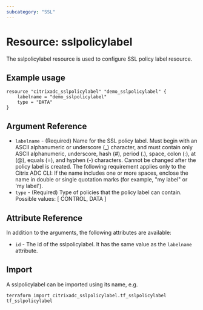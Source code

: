 ```yaml
---
subcategory: "SSL"
---
```


# Resource: sslpolicylabel

The sslpolicylabel resource is used to configure SSL policy label resource.


## Example usage

```hcl
resource "citrixadc_sslpolicylabel" "demo_sslpolicylabel" {
    labelname = "demo_sslpolicylabel"
    type = "DATA"	
}
```


## Argument Reference

* `labelname` - (Required) Name for the SSL policy label.  Must begin with an ASCII alphanumeric or underscore (_) character, and must contain only ASCII alphanumeric, underscore, hash (#), period (.), space, colon (:), at (@), equals (=), and hyphen (-) characters. Cannot be changed after the policy label is created. The following requirement applies only to the Citrix ADC CLI: If the name includes one or more spaces, enclose the name in double or single quotation marks (for example, "my label" or 'my label').
* `type` - (Required) Type of policies that the policy label can contain. Possible values: [ CONTROL, DATA ]


## Attribute Reference

In addition to the arguments, the following attributes are available:

* `id` - The id of the sslpolicylabel. It has the same value as the `labelname` attribute.


## Import

A sslpolicylabel can be imported using its name, e.g.

```shell
terraform import citrixadc_sslpolicylabel.tf_sslpolicylabel tf_sslpolicylabel
```
